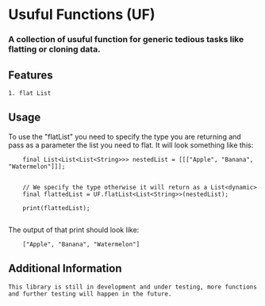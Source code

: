 <!-- 
This README describes the package. If you publish this package to pub.dev,
this README's contents appear on the landing page for your package.

For information about how to write a good package README, see the guide for
[writing package pages](https://dart.dev/tools/pub/writing-package-pages). 

For general information about developing packages, see the Dart guide for
[creating packages](https://dart.dev/guides/libraries/create-packages)
and the Flutter guide for
[developing packages and plugins](https://flutter.dev/to/develop-packages). 
-->
# Usuful Functions (UF)
### A collection of usuful function for generic tedious tasks like flatting or cloning data.


## Features    
    1. flat List
    

## Usage

To use the "flatList" you need to specify the type you are returning and pass as a parameter the list you
need to flat. It will look something like this:

```
    final List<List<List<String>>> nestedList = [[["Apple", "Banana", "Watermelon"]]];


    // We specify the type otherwise it will return as a List<dynamic>
    final flattedList = UF.flatList<List<String>>(nestedList);

    print(flattedList);
    
```

The output of that print should look like: 

``` 
    ["Apple", "Banana", "Watermelon"]
```

## Additional Information
    This library is still in development and under testing, more functions and further testing will happen in the future. 